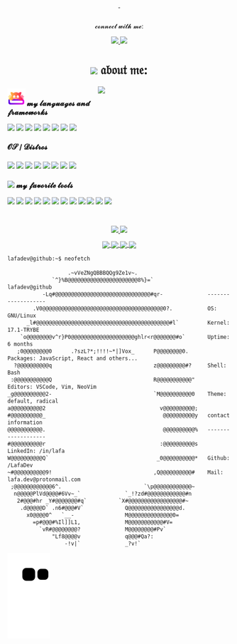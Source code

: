 <div align="center">
 <a href="https://github.com/LafaDev#gh-dark-mode-only">
  <img src="https://readme-typing-svg.herokuapp.com?font=Roboto+Slab&color=%23FE428E&size=30&center=true&vCenter=true&width=450&lines=Hello%2C+World!;I'm+Lucas+Flores;I'm+%2FLafaDev;Software+Student+at+Trybe;Full-Stack+Developer;open-source+passionate" alt="">
  </a>
 <a href="https://github.com/LafaDev#gh-light-mode-only">
   <img src="https://readme-typing-svg.herokuapp.com?font=Roboto+Slab&color=%237AA2F7&size=30&center=true&vCenter=true&width=450&lines=Hello%2C+World!;I'm+Lucas+Flores;I'm+%2FLafaDev;Software+Student+at+Trybe;Full-Stack+Developer;open-source+passionate" alt="">
</a>
 </div>
 
 <br>
  <p align="center"> 𝓬𝓸𝓷𝓷𝓮𝓬𝓽 𝔀𝓲𝓽𝓱 𝓶𝓮: </p>
</p>
  <p align="center">
    <a href="https://www.linkedin.com/in/lafa/">
      <img src="https://img.shields.io/badge/LinkedIn-0077B5?style=for-the-badge&logo=linkedin&logoColor=white" />
    </a>
    <a href="mailto:lafa.dev@protonmail.com">
      <img src="https://img.shields.io/badge/ProtonMail-8B89CC?style=for-the-badge&logo=protonmail&logoColor=white" />
     </a>
    <br />
  </p>
 
 <h1 align="center">
 <img src="https://media.giphy.com/media/VgCDAzcKvsR6OM0uWg/giphy.gif" width="50" /> 
 𝔞𝔟𝔬𝔲𝔱 𝔪𝔢:
</h1>

<img src="https://user-images.githubusercontent.com/90883406/151866489-5fca195b-c8bd-4e65-affc-d646a77768fe.gif" width="300" align="right" />
<h3>
   <img src="https://raw.githubusercontent.com/EliverLara/candy-icons/master/apps/scalable/kitty.svg" width="40"/>
  𝓶𝔂 𝓵𝓪𝓷𝓰𝓾𝓪𝓰𝓮𝓼 𝓪𝓷𝓭 𝓯𝓻𝓪𝓶𝓮𝔀𝓸𝓻𝓴𝓼 </h3>
</h3>
<p>
   <img src="https://cdn.jsdelivr.net/gh/devicons/devicon/icons/javascript/javascript-original.svg" width="50"/>
   <img src="https://cdn.jsdelivr.net/gh/devicons/devicon/icons/html5/html5-plain-wordmark.svg" width="50" /> 
   <img src="https://cdn.jsdelivr.net/gh/devicons/devicon/icons/css3/css3-plain-wordmark.svg" width="50"/>
   <img src="https://cdn.jsdelivr.net/gh/devicons/devicon/icons/react/react-original-wordmark.svg" width="50"/>
   <img src="https://cdn.jsdelivr.net/gh/devicons/devicon/icons/jest/jest-plain.svg" width="50"/>
   <img src="https://cdn.jsdelivr.net/gh/devicons/devicon/icons/bootstrap/bootstrap-plain-wordmark.svg" width="50"/>
   <img src="https://cdn.jsdelivr.net/gh/devicons/devicon/icons/nodejs/nodejs-original.svg" width="50" />
   <img src="https://cdn.jsdelivr.net/gh/devicons/devicon/icons/bash/bash-original.svg" width="50"/> 
 </p>
<h3> 
 𝓞𝓢 / 𝓓𝓲𝓼𝓽𝓻𝓸𝓼 
 <h3>
 <p>
  <img src="https://cdn.jsdelivr.net/gh/devicons/devicon/icons/linux/linux-original.svg" width="50" />
  <img src="https://cdn.jsdelivr.net/gh/devicons/devicon/icons/windows8/windows8-original.svg" width="50" />
  <img src="https://cdn.jsdelivr.net/gh/devicons/devicon/icons/debian/debian-original.svg" width="50" />
  <img src="https://upload.wikimedia.org/wikipedia/commons/4/48/Gentoo_Linux_logo_matte.svg" width="50" />
  <img src="https://upload.wikimedia.org/wikipedia/commons/a/a5/Archlinux-icon-crystal-64.svg" width="50"/>
  <img src="https://upload.wikimedia.org/wikipedia/commons/3/3e/Manjaro-logo.svg" width="50" />
  <img src="https://upload.wikimedia.org/wikipedia/commons/9/9e/UbuntuCoF.svg" width="50" />
  <img src="https://upload.wikimedia.org/wikipedia/commons/c/c5/Pop_OS-Logo-nobg.svg" width="70" />
</p>
  <h3>
   <img src="https://raw.githubusercontent.com/EliverLara/candy-icons/45719cdda06f1e400b678580f868ebc56c232160/preferences/scalable/preferences-desktop-default-applications.svg" width="25" />
   𝓶𝔂 𝓯𝓪𝓿𝓸𝓻𝓲𝓽𝓮 𝓽𝓸𝓸𝓵𝓼
  </h3>
<p>
 <img src="https://www.svgrepo.com/show/373623/git.svg" width="50" /> 
 <img src="https://www.svgrepo.com/show/349457/npm.svg" width="50" /> 
 <img src="https://upload.wikimedia.org/wikipedia/commons/3/3d/Anki-icon.svg" width="50" />
 <img src="https://www.svgrepo.com/show/378765/vivaldi.svg" width="50" /> 
 <img src="https://www.svgrepo.com/show/378844/qutebrowser.svg" width="50" /> 
 <img src="https://upload.wikimedia.org/wikipedia/commons/6/6b/Icecat1-300x300.svg" width="50" /> 
 <img src="https://www.svgrepo.com/show/353655/discord-icon.svg" width="50" /> 
 <img src="https://cdn.jsdelivr.net/gh/devicons/devicon/icons/slack/slack-original.svg" width="50" />
 <img src="https://www.svgrepo.com/show/349580/zoom.svg" width="50" /> 
 <img src="https://www.svgrepo.com/show/354463/trello.svg" width="50" /> 
 <img src="https://user-images.githubusercontent.com/90883406/151882923-c0b21263-3359-4aab-a6fa-052cbeabb0fe.png" width="50" /> 
 <img src="https://www.svgrepo.com/show/349357/evernote.svg" width="50" /> 
</p>

  
<br>


 <p align="center">
  <a href="https://www.github.com/LafaDev#gh-light-mode-only">
    <img src="https://github-profile-trophy.vercel.app/?username=lafadev" />
  </a>
  <a href="https://www.github.com/LafaDev#gh-dark-mode-only">
    <img src="https://github-profile-trophy.vercel.app/?username=lafadev&theme=radical" />
  </a>
</p>

<p align="center">
<a href="https://github.com/LafaDev#gh-dark-mode-only">
  <img height="200em" align="center" src="https://github-readme-stats.vercel.app/api?username=LafaDev&count_private=true&show_icons=true&theme=radical" />
 </a>
<a href="https//github.com/LafaDev#gh-dark-mode-only">
  <img height="200em" align="center" src="https://github-readme-stats.vercel.app/api/top-langs/?username=LafaDev&count_private=true&theme=radical&show_icons=true&layout=compact)](https://github.com/anuraghazra/github-readme-stats" />
</a>
 
 <a href="https://github.com/LafaDev#gh-light-mode-only">
  <img height="200em" align="center" src="https://github-readme-stats.vercel.app/api?username=LafaDev&count_private=true&show_icons=true&theme=default" />
 </a>
<a href="https//github.com/LafaDev#gh-light-mode-only">
  <img height="200em" align="center" src="https://github-readme-stats.vercel.app/api/top-langs/?username=LafaDev&count_private=true&theme=default&show_icons=true&layout=compact)](https://github.com/anuraghazra/github-readme-stats" />
</a>
  </p>

```console
lafadev@github:~$ neofetch

                   .~vVeZNgQBBBQQg9Ze1v~.                   
              `^}%B@@@@@@@@@@@@@@@@@@@@@@8%}=`                 lafadev@github
           -Lq#@@@@@@@@@@@@@@@@@@@@@@@@@@@@@@#qr-              -------------------
        .V0@@@@@@@@@@@@@@@@@@@@@@@@@@@@@@@@@@@@@@0?.           OS: GNU/Linux
      _l#@@@@@@@@@@@@@@@@@@@@@@@@@@@@@@@@@@@@@@@@@@#l`         Kernel: 17.1-TRYBE
    `o@@@@@@@@v^r}P0@@@@@@@@@@@@@@@@@@@@ghlr<r@@@@@@@#o`       Uptime: 6 months
   ;0@@@@@@@@0      .?szL?*;!!!!~*|]Vox_      P@@@@@@@@0.      Packages: JavaScript, React and others...
  ?@@@@@@@@@@q                                z@@@@@@@@@#?     Shell: Bash
 :@@@@@@@@@@@Q                                R@@@@@@@@@@@"    Editors: VSCode, Vim, NeoVim
_g@@@@@@@@@@2-                                `M@@@@@@@@@@0    Theme: default, radical
a@@@@@@@@@@2                                    v@@@@@@@@@@;    
#@@@@@@@@@@_                                     @@@@@@@@@@y   contact information
@@@@@@@@@@@.                                     @@@@@@@@@@%   -------------------
#@@@@@@@@@@r                                    :@@@@@@@@@@s   LinkedIn: /in/lafa
W@@@@@@@@@@Q`                                  _0@@@@@@@@@@*   Github: /LafaDev
~#@@@@@@@@@@9!                                ,Q@@@@@@@@@@#    Mail: lafa.dev@protonmail.com
 ;@@@@@@@@@@@@6^.                          `\p@@@@@@@@@@@@~    
  n@@@@@PlVd@@@@#6Vv~_`              `_!?zd#@@@@@@@@@@@@#n     
   2#@@@#hr _Y#@@@@@@@#q`          `X#@@@@@@@@@@@@@@@@@#~      
    .d@@@@@D` .n6#@@@#V`             Q@@@@@@@@@@@@@@@@d.       
      x0@@@@0^   `__-                M@@@@@@@@@@@@@@0=         
        =p#@@@#%Il]]L1,              M@@@@@@@@@@@#V=           
          `vR#@@@@@@@@?              M@@@@@@@@#Pv`             
              "Lf8@@@@v              q@@@#Qa?:                
                  -!v|`              _?v!`                     
```

<!--
**LafaDev/LafaDev** is a ✨ _special_ ✨ repository because its `README.md` (this file) appears on your GitHub profile.

Here are some ideas to get you started:

- 🔭 I’m currently working on ...
- 🌱 I’m currently learning ...
- 👯 I’m looking to collaborate on ...
- 🤔 I’m looking for help with ...
- 💬 Ask me about ...
- 📫 How to reach me: ...
- 😄 Pronouns: ...
- ⚡ Fun fact: ...
-->


![github contribution grid snake animation](https://github.com/LafaDev/LafaDev/blob/output/github-contribution-grid-snake.svg)
